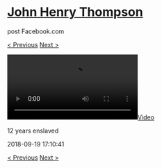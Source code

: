 # [John Henry Thompson](../README.md)
post Facebook.com

[< Previous](2018-09-20-2.md) [Next >](2018-09-19-2.md)

[![](../media/2018-09-19/12-years-enslaved.mp4)](../README.md)

12 years enslaved

2018-09-19 17:10:41

[< Previous](2018-09-20-2.md) [Next >](2018-09-19-2.md)